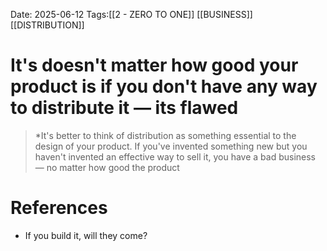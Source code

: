 Date: 2025-06-12
Tags:[[2 - ZERO TO ONE]] [[BUSINESS]] [[DISTRIBUTION]] 

# It's doesn't matter how good your product is if you don't have any way to distribute it — its flawed

>*It's better to think of distribution as something essential to the design of your product. If you've invented something new but you haven't invented an effective way to sell it, you have a bad business — no matter how good the product 
# References 
- If you build it, will they come?